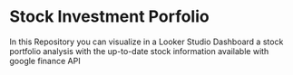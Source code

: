 # Stock Investment Porfolio

In this Repository you can visualize in a Looker Studio Dashboard a stock portfolio analysis with the up-to-date stock information available with google finance API
